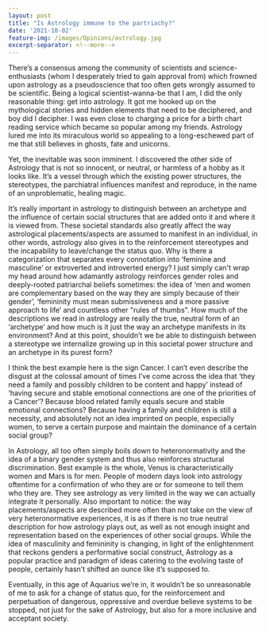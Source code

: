 ```yaml
---
layout: post
title: "Is Astrology immune to the partriachy?"
date: '2021-10-02'
feature-img: /images/Opinions/astrology.jpg
excerpt-separator: <!--more-->
---
```

There’s a consensus among the community of scientists and science-enthusiasts (whom I desperately tried to gain approval from) which frowned upon astrology as a pseudoscience that too often gets wrongly assumed to be scientific. Being a logical scientist-wanna-be that I am, I did the only reasonable thing: get into astrology. It got me hooked up on the mythological stories and hidden elements that need to be deciphered, and boy did I decipher. I was even close to charging a price for a birth chart reading service which became so popular among my friends. Astrology lured me into its miraculous world so appealing to a long-eschewed part of me that still believes in ghosts, fate and unicorns. 

Yet, the inevitable was soon imminent. I discovered the other side of Astrology that is not so innocent, or neutral, or harmless of a hobby as it looks like. It’s a vessel through which the existing power structures, the stereotypes, the parchiatral influences manifest and reproduce, in the name of an unproblematic, healing magic. 

It’s really important in astrology to distinguish between an archetype and the influence of certain social structures that are added onto it and where it is viewed from. These societal standards also greatly affect the way astrological placements/aspects are assumed to manifest in an individual, in other words, astrology also gives in to the reinforcement stereotypes and the incapability to leave/change the status quo. Why is there a categorization that separates every connotation into ‘feminine and masculine’ or extroverted and introverted energy? I just simply can't wrap my head around how adamantly astrology reinforces gender roles and deeply-rooted patriarchal beliefs sometimes: the idea of ‘men and women are complementary based on the way they are simply because of their gender’, ‘femininity must mean submissiveness and a more passive approach to life’ and countless other "rules of thumbs". How much of the descriptions we read in astrology are really the true, neutral form of an ‘archetype’ and how much is it just the way an archetype manifests in its environment? And at this point, shouldn’t we be able to distinguish between a stereotype we internalize growing up in this societal power structure and an archetype in its purest form?

I think the best example here is the sign Cancer. I can’t even describe the disgust at the colossal amount of times I’ve come across the idea that ‘they need a family and possibly children to be content and happy’ instead of ‘having secure and stable emotional connections are one of the priorities of a Cancer’? Because blood related family equals secure and stable emotional connections? Because having a family and children is still a necessity, and absolutely not an idea imprinted on people, especially women, to serve a certain purpose and maintain the dominance of a certain social group?

In Astrology, all too often simply boils down to heteronormativity and the idea of a binary gender system and thus also reinforces structural discrimination. Best example is the whole, Venus is characteristically women and Mars is for men. 
People of modern days look into astrology oftentime for a confirmation of who they are or for someone to tell them who they are. They see astrology as very limited in the way we can actually integrate it personally. Also important to notice: the way placements/aspects are described more often than not take on the view of very heteronormative experiences, it is as if there is no true neutral description for how astrology plays out, as well as not enough insight and representation based on the experiences of other social groups. While the idea of masculinity and femininity is changing, in light of the enlightenment that reckons genders a performative social construct, Astrology as a popular practice and paradigm of ideas catering to the evolving taste of people, certainly hasn’t shifted an ounce like it’s supposed to.

Eventually, in this age of Aquarius we’re in, it wouldn’t be so unreasonable of me to ask for a change of status quo, for the reinforcement and perpetuation of dangerous, oppressive and overdue believe systems to be stopped, not just for the sake of Astrology, but also for a more inclusive and acceptant society. 